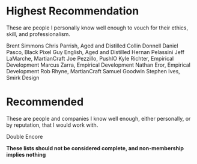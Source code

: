 # Highest Recommendation

These are people I personally know well enough to vouch for their ethics, skill, and professionalism.

Brent Simmons
Chris Parrish, Aged and Distilled
Collin Donnell
Daniel Pasco, Black Pixel
Guy English, Aged and Distilled
Hernan Pelassini
Jeff LaMarche, MartianCraft
Joe Pezzillo, PushIO
Kyle Richter, Empirical Development
Marcus Zarra, Empirical Development
Nathan Eror, Empirical Development 
Rob Rhyne, MartianCraft
Samuel Goodwin
Stephen Ives, Smirk Design


# Recommended

These are people and companies I know well enough, either personally, or by reputation, that I would work with.

Double Encore

__These lists should not be considered complete, and non-membership implies nothing__
